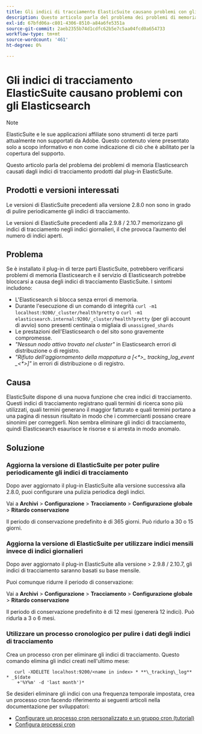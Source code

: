 ```yaml
---
title: Gli indici di tracciamento ElasticSuite causano problemi con gli Elasticsearch
description: Questo articolo parla del problema dei problemi di memoria Elasticsearch causati dagli indici di tracciamento prodotti dal plug-in ElasticSuite.
exl-id: 67bfd06a-c801-4306-8510-a84a6fe5351a
source-git-commit: 2aeb2355b74d1cdfc62b5e7c5aa04fcd0a654733
workflow-type: tm+mt
source-wordcount: '461'
ht-degree: 0%

---
```


# Gli indici di tracciamento ElasticSuite causano problemi con gli Elasticsearch

>[!NOTE]
>
>ElasticSuite e le sue applicazioni affiliate sono strumenti di terze parti attualmente non supportati da Adobe. Questo contenuto viene presentato solo a scopo informativo e non come indicazione di ciò che è abilitato per la copertura del supporto.

Questo articolo parla del problema dei problemi di memoria Elasticsearch causati dagli indici di tracciamento prodotti dal plug-in ElasticSuite.

## Prodotti e versioni interessati

Le versioni di ElasticSuite precedenti alla versione 2.8.0 non sono in grado di pulire periodicamente gli indici di tracciamento.

Le versioni di ElasticSuite precedenti alla 2.9.8 / 2.10.7 memorizzano gli indici di tracciamento negli indici giornalieri, il che provoca l’aumento del numero di indici aperti.

## Problema

Se è installato il plug-in di terze parti ElasticSuite, potrebbero verificarsi problemi di memoria Elasticsearch e il servizio di Elasticsearch potrebbe bloccarsi a causa degli indici di tracciamento ElasticSuite. I sintomi includono:

* L&#39;Elasticsearch si blocca senza errori di memoria.
* Durante l&#39;esecuzione di un comando di integrità `curl -m1 localhost:9200/_cluster/health?pretty` o `curl -m1 elasticsearch.internal:9200/_cluster/health?pretty` (per gli account di avvio) sono presenti centinaia o migliaia di `unassigned_shards`
* Le prestazioni dell&#39;Elasticsearch o del sito sono gravemente compromesse.
* *&quot;Nessun nodo attivo trovato nel cluster&quot;* in Elasticsearch errori di distribuzione o di registro.
* *&quot;Rifiuto dell&#39;aggiornamento della mappatura a [&lt;\*>_ tracking_log_event _&lt;\*>]&quot;* in errori di distribuzione o di registro.

## Causa

ElasticSuite dispone di una nuova funzione che crea indici di tracciamento. Questi indici di tracciamento registrano quali termini di ricerca sono più utilizzati, quali termini generano il maggior fatturato e quali termini portano a una pagina di nessun risultato in modo che i commercianti possano creare sinonimi per correggerli. Non sembra eliminare gli indici di tracciamento, quindi Elasticsearch esaurisce le risorse e si arresta in modo anomalo.

## Soluzione

### Aggiorna la versione di ElasticSuite per poter pulire periodicamente gli indici di tracciamento

Dopo aver aggiornato il plug-in ElasticSuite alla versione successiva alla 2.8.0, puoi configurare una pulizia periodica degli indici.

Vai a **Archivi** > **Configurazione** > **Tracciamento** > **Configurazione globale** > **Ritardo conservazione**

Il periodo di conservazione predefinito è di 365 giorni. Può ridurlo a 30 o 15 giorni.

### Aggiorna la versione di ElasticSuite per utilizzare indici mensili invece di indici giornalieri

Dopo aver aggiornato il plug-in ElasticSuite alla versione > 2.9.8 / 2.10.7, gli indici di tracciamento saranno basati su base mensile.

Puoi comunque ridurre il periodo di conservazione:

Vai a **Archivi** > **Configurazione** > **Tracciamento** > **Configurazione globale** > **Ritardo conservazione**

Il periodo di conservazione predefinito è di 12 mesi (genererà 12 indici). Può ridurla a 3 o 6 mesi.

### Utilizzare un processo cronologico per pulire i dati degli indici di tracciamento

Crea un processo cron per eliminare gli indici di tracciamento. Questo comando elimina gli indici creati nell&#39;ultimo mese:

```
   curl -XDELETE localhost:9200/<name in index> * **\_tracking\_log** * _$(date
    +'%Y%m' -d 'last month')*
```

Se desideri eliminare gli indici con una frequenza temporale impostata, crea un processo cron facendo riferimento ai seguenti articoli nella documentazione per sviluppatori:

* [Configurare un processo cron personalizzato e un gruppo cron (tutorial)](https://experienceleague.adobe.com/en/docs/commerce-operations/configuration-guide/crons/custom-cron-tutorial)
* [Configura processi cron](https://experienceleague.adobe.com/en/docs/commerce-cloud-service/user-guide/configure/app/properties/crons-property)

